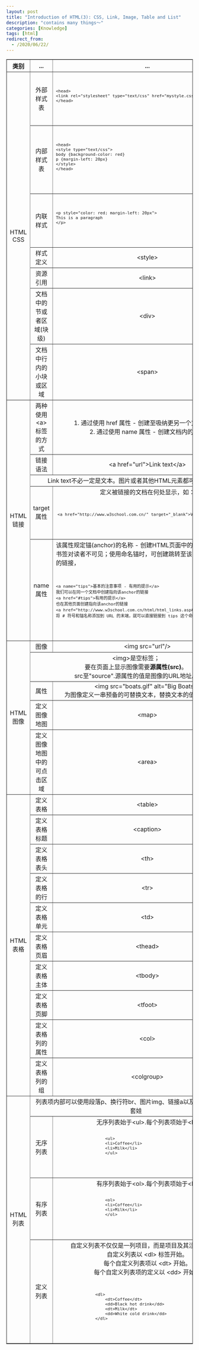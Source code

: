 ```yaml
---
layout: post
title: "Introduction of HTML(3): CSS, Link, Image, Table and List"
description: "contains many things～"
categories: [Knowledge]
tags: [html]
redirect_from:
  - /2020/06/22/
---
```


<table style="text-align: center;" border="1">
    <tr>
        <th>类别</th>
        <th>...</th>
        <th>...</th>
    </tr>
    <tr>
        <td rowspan="7">HTML<br />CSS</td>
        <td>外部样式表</td>
        <td>
            <code>
                <pre style="text-align: left;">
&lt;head&gt;
&lt;link rel="stylesheet" type="text/css" href="mystyle.css"&gt;
&lt;/head&gt;
                </pre>
            </code>
        </td>
    </tr>
    <tr>
        <td>内部样式表</td>
        <td>
            <code>
                <pre style="text-align: left;">
&lt;head&gt;
&lt;style type="text/css"&gt;
body {background-color: red}
p {margin-left: 20px}
&lt;/style&gt;
&lt;/head&gt;
                </pre>
            </code>
        </td>
    </tr>
    <tr>
        <td>内联样式</td>
        <td>
            <code>
                <pre style="text-align: left;"">
&lt;p style="color: red; margin-left: 20px"&gt;
This is a paragraph
&lt;/p&gt;
                </pre>
            </code>
        </td>
    </tr>
    <tr>
        <td>样式定义</td>
        <td>&lt;style&gt;</td>
    </tr>
    <tr>
        <td>资源引用</td>
        <td>&lt;link&gt;</td>
    </tr>
    <tr>
        <td>文档中的节或者区域(块级)</td>
        <td>&lt;div&gt;</td>
    </tr>
    <tr>
        <td>文档中行内的小块或区域</td>
        <td>&lt;span&gt;</td>
    </tr>
    <tr>
        <td rowspan="5">HTML<br />链接</td>
        <td>两种使用&lt;a&gt;标签的方式</td>
        <td>
            1. 通过使用 href 属性 - 创建至吸纳更另一个文档的链接<br />
            2. 通过使用 name 属性 - 创建文档内的书签
        </td>
    </tr>
    <tr>
        <td>链接语法</td>
        <td>&lt;a href="url"&gt;Link text&lt;/a&gt;</td>
    </tr>
    <tr>
        <td colspan="2">Link text不必一定是文本。图片或者其他HTML元素都可以成为链接</td>
    </tr>
    <tr>
        <td>target属性</td>
        <td>
            定义被链接的文档在何处显示，如：<br />
            <code>
                <pre>
&lt;a href="http://www.w3school.com.cn/" target="_blank"&gt;Visit W3School!&lt;/a&gt;
                </pre>
            </code>
        </td>
    </tr>
    <tr>
        <td>name属性</td>
        <td style="text-align: left;">
            该属性规定锚(anchor)的名称 - 创建HTML页面中的书签<br />
            书签对读者不可见；使用命名锚时，可创建跳转至该named anchors的链接，<br />
            <code>
                <pre>
&lt;a name="tips"&gt;基本的注意事项 - 有用的提示&lt;/a&gt;
我们可以在同一个文档中创建指向该anchor的链接
&lt;a href="#tips"&gt;有用的提示&lt;/a&gt;
也在其他页面创建指向该anchor的链接
&lt;a href="http://www.w3school.com.cn/html/html_links.asp#tips"&gt;有用的提示&lt;/a&gt;
将 # 符号和锚名称添加到 URL 的末端，就可以直接链接到 tips 这个命名锚了。
                </pre>
            </code>
        </td>
    </tr>
    <tr>
        <td rowspan="5">HTML<br />图像</td>
        <td>图像</td>
        <td>&lt;img src="url"/&gt;</td>
    </tr>
    <tr>
        <td colspan="2">
            &lt;img&gt;是空标签；<br />
            要在页面上显示图像需要<b>源属性(src)</b>。<br />
            src至"source".源属性的值是图像的URL地址。
        </td>
    </tr>
    <tr>
        <td>属性</td>
        <td>
            &lt;img src="boats.gif" alt="Big Boats"&gt;<br />
            为图像定义一串预备的可替换文本，替换文本的值由用户定义。
        </td>
    </tr>
    <tr>
        <td>定义图像地图</td>
        <td>&lt;map&gt;</td>
    </tr>
    <tr>
        <td>定义图像地图中的可点击区域</td>
        <td>&lt;area&gt;</td>
    </tr>
    <tr>
        <td rowspan="10">HTML<br />表格</td>
        <td>定义表格</td>
        <td>&lt;table&gt;</td>
    </tr>
    <tr>
        <td>定义表格标题</td>
        <td>&lt;caption&gt;</td>
    </tr>
    <tr>
        <td>定义表格表头</td>
        <td>&lt;th&gt;</td>
    </tr>
    <tr>
        <td>定义表格的行</td>
        <td>&lt;tr&gt;</td>
    </tr>
    <tr>
        <td>定义表格单元</td>
        <td>&lt;td&gt;</td>
    </tr>
    <tr>
        <td>定义表格页眉</td>
        <td>&lt;thead&gt;</td>
    </tr>
    <tr>
        <td>定义表格主体</td>
        <td>&lt;tbody&gt;</td>
    </tr>
    <tr>
        <td>定义表格页脚</td>
        <td>&lt;tfoot&gt;</td>
    </tr>
    <tr>
        <td>定义表格列的属性</td>
        <td>&lt;col&gt;</td>
    </tr>
    <tr>
        <td>定义表格列的组</td>
        <td>&lt;colgroup&gt;</td>
    </tr>
    <tr>
        <td rowspan="4">HTML<br />列表</td>
        <td colspan="2">列表项内部可以使用段落p、换行符br、图片img、链接a以及其他链表，自行套娃</td>
    </tr>
    <tr>
        <td rowspan="1">无序列表</td>
        <td>
            无序列表始于&lt;ul&gt;.每个列表项始于&lt;li&gt;
            <code>
                <pre style="text-align: left;">
                    &lt;ul&gt;
                    &lt;li&gt;Coffee&lt;/li&gt;
                    &lt;li&gt;Milk&lt;/li&gt;
                    &lt;/ul&gt;
                </pre>
            </code>
        </td>
    </tr>
    <tr>
        <td>有序列表</td>
        <td>
            有序列表始于&lt;ol&gt;.每个列表项始于&lt;li&gt;
            <code>
                <pre style="text-align: left;">
                    &lt;ol&gt;
                    &lt;li&gt;Coffee&lt;/li&gt;
                    &lt;li&gt;Milk&lt;/li&gt;
                    &lt;/ol&gt;
                </pre>
            </code>
        </td>
    </tr>
    <tr>
        <td>定义列表</td>
        <td>
            自定义列表不仅仅是一列项目，而是项目及其注释的组合。<br />
            自定义列表以 &lt;dl> 标签开始。<br />
            每个自定义列表项以 &lt;dt> 开始。<br />
            每个自定义列表项的定义以 &lt;dd> 开始。<br />
            <code>
                <pre style="text-align: left;">
                &lt;dl>
                    &lt;dt>Coffee&lt;/dt>
                    &lt;dd>Black hot drink&lt;/dd>
                    &lt;dt>Milk&lt;/dt>
                    &lt;dd>White cold drink&lt;/dd>
                &lt;/dl>
                </pre>
            </code>
        </td>
    </tr>
</table>
